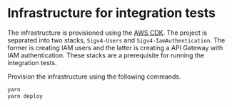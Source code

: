 # Infrastructure for integration tests

The infrastructure is provisioned using the [AWS CDK](https://docs.aws.amazon.com/cdk/api/latest/). The project is separated into two stacks, `Sigv4-Users` and `Sigv4-IamAuthentication`. The former is creating IAM users and the latter is creating a API Gateway with IAM authentication. These stacks are a prerequisite for running the integration tests.

Provision the infrastructure using the following commands.

```bash
yarn
yarn deploy
```
